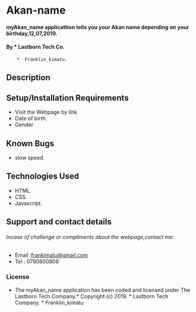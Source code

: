 # Akan-name
 
#### myAkan_name applicattion tells you your Akan name depending on your birthday,12,07,2019.
#### By * Lastborn Tech Co. 
        *  Franklin_kimatu.
## Description
## Setup/Installation Requirements
* Visit the Webpage by link 
* Date of birth.
* Gender

## Known Bugs
* slow speed.
## Technologies Used
* HTML.
* CSS.
* Javascript.
## Support and contact details
###### Incase of challenge or compliments about the webpage,contact me:
* Email :frankimatu@gmail.com
* Tel : 0790800808
### License
* The myAkan_name application has been coded and licensed under The Lastborn Tech Company.*
Copyright (c) 2019. * Lastborn Tech Company.
      * Franklin_kimatu 
